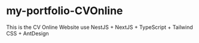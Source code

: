 # my-portfolio-CVOnline
This is the CV Online Website use NestJS + NextJS + TypeScript + Tailwind CSS + AntDesign 
